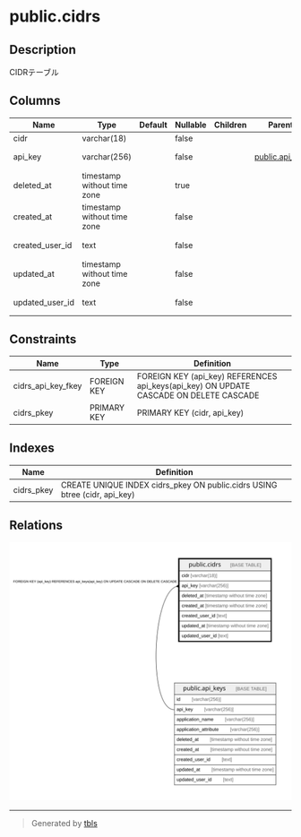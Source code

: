 # public.cidrs

## Description

CIDRテーブル

## Columns

| Name | Type | Default | Nullable | Children | Parents | Comment |
| ---- | ---- | ------- | -------- | -------- | ------- | ------- |
| cidr | varchar(18) |  | false |  |  | CIDR |
| api_key | varchar(256) |  | false |  | [public.api_keys](public.api_keys.md) | APIキー(外部Key) |
| deleted_at | timestamp without time zone |  | true |  |  | 論理削除日時 |
| created_at | timestamp without time zone |  | false |  |  | 作成日時 |
| created_user_id | text |  | false |  |  | 作成ユーザ |
| updated_at | timestamp without time zone |  | false |  |  | 更新日時 |
| updated_user_id | text |  | false |  |  | 更新ユーザ |

## Constraints

| Name | Type | Definition |
| ---- | ---- | ---------- |
| cidrs_api_key_fkey | FOREIGN KEY | FOREIGN KEY (api_key) REFERENCES api_keys(api_key) ON UPDATE CASCADE ON DELETE CASCADE |
| cidrs_pkey | PRIMARY KEY | PRIMARY KEY (cidr, api_key) |

## Indexes

| Name | Definition |
| ---- | ---------- |
| cidrs_pkey | CREATE UNIQUE INDEX cidrs_pkey ON public.cidrs USING btree (cidr, api_key) |

## Relations

![er](public.cidrs.svg)

---

> Generated by [tbls](https://github.com/k1LoW/tbls)
